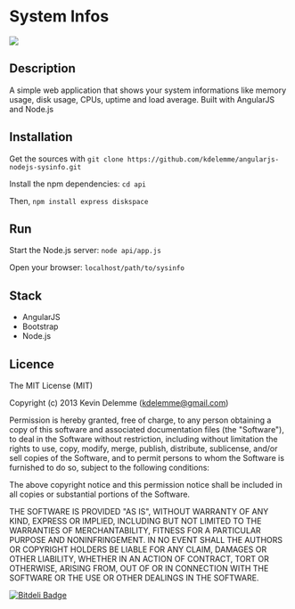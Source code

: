 # System Infos

![][screenshot]

## Description

A simple web application that shows your system informations like memory usage, disk usage, CPUs, uptime and load average.
Built with AngularJS and Node.js


## Installation

Get the sources with `git clone https://github.com/kdelemme/angularjs-nodejs-sysinfo.git`

Install the npm dependencies: `cd api`

Then, `npm install express diskspace`

## Run

Start the Node.js server: `node api/app.js`

Open your browser: `localhost/path/to/sysinfo`

## Stack

* AngularJS
* Bootstrap
* Node.js

## Licence
The MIT License (MIT)

Copyright (c) 2013 Kevin Delemme (kdelemme@gmail.com)

Permission is hereby granted, free of charge, to any person obtaining a copy
of this software and associated documentation files (the "Software"), to deal
in the Software without restriction, including without limitation the rights
to use, copy, modify, merge, publish, distribute, sublicense, and/or sell
copies of the Software, and to permit persons to whom the Software is
furnished to do so, subject to the following conditions:

The above copyright notice and this permission notice shall be included in
all copies or substantial portions of the Software.

THE SOFTWARE IS PROVIDED "AS IS", WITHOUT WARRANTY OF ANY KIND, EXPRESS OR
IMPLIED, INCLUDING BUT NOT LIMITED TO THE WARRANTIES OF MERCHANTABILITY,
FITNESS FOR A PARTICULAR PURPOSE AND NONINFRINGEMENT. IN NO EVENT SHALL THE
AUTHORS OR COPYRIGHT HOLDERS BE LIABLE FOR ANY CLAIM, DAMAGES OR OTHER
LIABILITY, WHETHER IN AN ACTION OF CONTRACT, TORT OR OTHERWISE, ARISING FROM,
OUT OF OR IN CONNECTION WITH THE SOFTWARE OR THE USE OR OTHER DEALINGS IN
THE SOFTWARE.

[screenshot]: http://imageshack.com/a/img32/3924/8n5o.png


[![Bitdeli Badge](https://d2weczhvl823v0.cloudfront.net/kdelemme/angularjs-nodejs-sysinfo/trend.png)](https://bitdeli.com/free "Bitdeli Badge")

